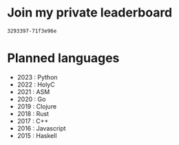 # Join my private leaderboard 

```
3293397-71f3e96e
```

# Planned languages 

- 2023 : Python
- 2022 : HolyC 
- 2021 : ASM 
- 2020 : Go
- 2019 : Clojure
- 2018 : Rust 
- 2017 : C++ 
- 2016 : Javascript
- 2015 : Haskell